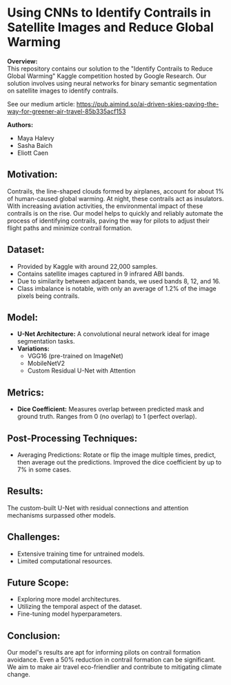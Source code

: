 # Using CNNs to Identify Contrails in Satellite Images and Reduce Global Warming

**Overview:**  
This repository contains our solution to the "Identify Contrails to Reduce Global Warming" Kaggle competition hosted by Google Research. Our solution involves using neural networks for binary semantic segmentation on satellite images to identify contrails.

See our medium article: https://pub.aimind.so/ai-driven-skies-paving-the-way-for-greener-air-travel-85b335acf153

**Authors:** 
- Maya Halevy
- Sasha Baich
- Eliott Caen

## Motivation:
Contrails, the line-shaped clouds formed by airplanes, account for about 1% of human-caused global warming. At night, these contrails act as insulators. With increasing aviation activities, the environmental impact of these contrails is on the rise. Our model helps to quickly and reliably automate the process of identifying contrails, paving the way for pilots to adjust their flight paths and minimize contrail formation.

## Dataset:
- Provided by Kaggle with around 22,000 samples.
- Contains satellite images captured in 9 infrared ABI bands.
- Due to similarity between adjacent bands, we used bands 8, 12, and 16.
- Class imbalance is notable, with only an average of 1.2% of the image pixels being contrails.

## Model:
- **U-Net Architecture:** A convolutional neural network ideal for image segmentation tasks.
- **Variations:** 
  - VGG16 (pre-trained on ImageNet)
  - MobileNetV2
  - Custom Residual U-Net with Attention

## Metrics:
- **Dice Coefficient:** Measures overlap between predicted mask and ground truth. Ranges from 0 (no overlap) to 1 (perfect overlap).

## Post-Processing Techniques:
- Averaging Predictions: Rotate or flip the image multiple times, predict, then average out the predictions. Improved the dice coefficient by up to 7% in some cases.

## Results:
The custom-built U-Net with residual connections and attention mechanisms surpassed other models.

## Challenges:
- Extensive training time for untrained models.
- Limited computational resources.

## Future Scope:
- Exploring more model architectures.
- Utilizing the temporal aspect of the dataset.
- Fine-tuning model hyperparameters.

## Conclusion:
Our model's results are apt for informing pilots on contrail formation avoidance. Even a 50% reduction in contrail formation can be significant. We aim to make air travel eco-friendlier and contribute to mitigating climate change.

